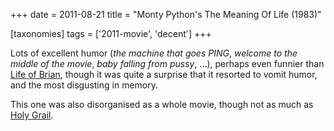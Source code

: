 +++
date = 2011-08-21
title = "Monty Python's The Meaning Of Life (1983)"

[taxonomies]
tags = ['2011-movie', 'decent']
+++

Lots of excellent humor (*the machine that goes PING*, *welcome to the
middle of the movie*, *baby falling from pussy*, \...), perhaps even
funnier than [Life of Brian], though it was quite a surprise that it
resorted to vomit humor, and the most disgusting in memory.

This one was also disorganised as a whole movie, though not as much as
[Holy Grail].

  [Life of Brian]: http://movies.tshepang.net/monty-pythons-life-of-brian-1979
  [Holy Grail]: http://movies.tshepang.net/monty-pythons-quest-for-the-holy-grail-1975
